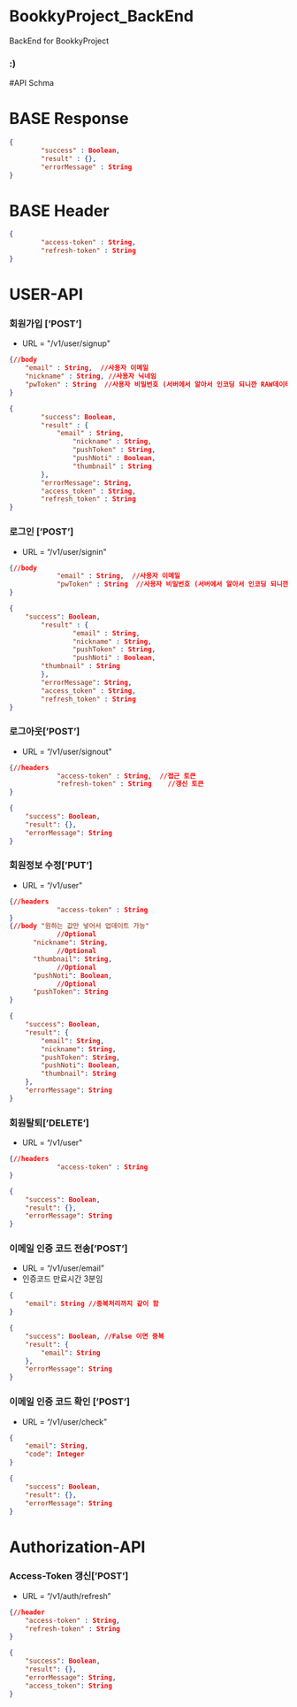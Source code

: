 # BookkyProject_BackEnd
BackEnd for BookkyProject

### :)

#API Schma

# BASE Response

```json
{
		"success" : Boolean,
		"result" : {},
		"errorMessage" : String
}
```

# BASE Header

```json
{
		"access-token" : String,
		"refresh-token" : String
}
```

# USER-API

### 회원가입 [’POST’]

- URL = "/v1/user/signup"

```json
{//body
	"email" : String,  //사용자 이메일
	"nickname" : String, //사용자 닉네임
	"pwToken" : String	//사용자 비밀번호 (서버에서 알아서 인코딩 되니깐 RAW데이터로 보내도 됨)
}
```

```json
{
		"success": Boolean,
		"result" : {
		    "email" : String,
				"nickname" : String,
				"pushToken" : String,
				"pushNoti" : Boolean,
				"thumbnail" : String
		},
		"errorMessage": String,
		"access_token" : String,
		"refresh_token" : String
}
```

### 로그인 [’POST’]

- URL = “/v1/user/signin"

```json
{//body
			"email" : String,  //사용자 이메일
			"pwToken" : String	//사용자 비밀번호 (서버에서 알아서 인코딩 되니깐 RAW데이터로 보내도 됨)
}
```

```json
{
  	"success": Boolean,
		"result" : {
				"email" : String,
				"nickname" : String,
				"pushToken" : String,
				"pushNoti" : Boolean,
        "thumbnail" : String
		},
		"errorMessage": String,
		"access_token" : String,
		"refresh_token" : String
}
```

### 로그아웃[’POST’]

- URL =  “/v1/user/signout"

```json
{//headers
			"access-token" : String,  //접근 토큰
			"refresh-token" : String	//갱신 토큰
}
```

```json
{
    "success": Boolean,
    "result": {},
    "errorMessage": String
}
```

### 회원정보 수정[’PUT’]

- URL = “/v1/user"

```json
{//headers
			"access-token" : String
}
{//body "원하는 값만 넣어서 업데이트 가능"
			//Optional
	  "nickname": String, 
			//Optional
	  "thumbnail": String, 
			//Optional
	  "pushNoti": Boolean,
			//Optional
	  "pushToken": String
}
```

```json
{
    "success": Boolean,
    "result": {
        "email": String,
        "nickname": String,
        "pushToken": String,
        "pushNoti": Boolean,
        "thumbnail": String
    },
    "errorMessage": String
}
```

### 회원탈퇴[’DELETE’]

- URL = “/v1/user"

```json
{//headers 
			"access-token" : String
}
```

```json
{
    "success": Boolean,
    "result": {},
    "errorMessage": String
}
```

### 이메일 인증 코드 전송[’POST’]

- URL = “/v1/user/email”
- 인증코드 만료시간 3분임

```json
{
    "email": String //중복처리까지 같이 함
}
```

```json
{
    "success": Boolean, //False 이면 중복
    "result": {
        "email": String
    },
    "errorMessage": String
}
```

### 이메일 인증 코드 확인 [’POST’]

- URL = “/v1/user/check”

```json
{
    "email": String,
    "code": Integer
}
```

```json
{
    "success": Boolean,
    "result": {},
    "errorMessage": String
}
```

# Authorization-API

### Access-Token 갱신[’POST’]

- URL = “/v1/auth/refresh”

```json
{//header
	"access-token" : String,
	"refresh-token" : String
}
```

```json
{
    "success": Boolean,
    "result": {},
    "errorMessage": String,
    "access_token": String
}
```
